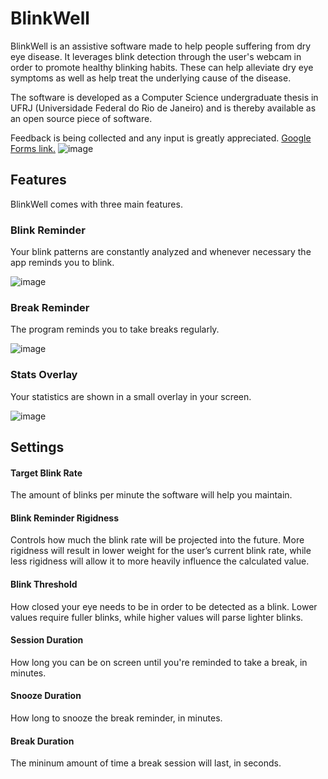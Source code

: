 # BlinkWell

BlinkWell is an assistive software made to help people suffering from dry eye disease. It leverages blink detection through the user's webcam in order to promote healthy blinking habits. These can help alleviate dry eye symptoms as well as help treat the underlying cause of the disease.

The software is developed as a Computer Science undergraduate thesis in UFRJ (Universidade Federal do Rio de Janeiro) and is thereby available as an open source piece of software. 

Feedback is being collected and any input is greatly appreciated. [Google Forms link.](https://forms.gle/LfMF4KMoSud2wL46A)
![image](https://github.com/andregaeta/BlinkWell/assets/58143276/7dfb9b3f-5605-4df2-b54c-efb95f13833a)

## Features

BlinkWell comes with three main features.

### Blink Reminder

Your blink patterns are constantly analyzed and whenever necessary the app reminds you to blink.

![image](https://github.com/andregaeta/BlinkWell/assets/58143276/3bf33dc1-6837-4af5-9af3-906086ce4bb7)


### Break Reminder

The program reminds you to take breaks regularly.

![image](https://github.com/andregaeta/BlinkWell/assets/58143276/72593253-2ffa-4a31-8743-ccddd4756017)


### Stats Overlay

Your statistics are shown in a small overlay in your screen.

![image](https://github.com/andregaeta/BlinkWell/assets/58143276/235b52ad-50f3-4ad9-a4d0-08861715f064)


## Settings

#### Target Blink Rate

The amount of blinks per minute the software will help you maintain.

#### Blink Reminder Rigidness

Controls how much the blink rate will be projected into the future. More rigidness will result in lower weight for the user’s current blink rate, while less rigidness
will allow it to more heavily influence the calculated value.

#### Blink Threshold

How closed your eye needs to be in order to be detected as a blink. Lower values require fuller blinks, while higher values will parse lighter blinks.

#### Session Duration

How long you can be on screen until you're reminded to take a break, in minutes.

#### Snooze Duration

How long to snooze the break reminder, in minutes.

#### Break Duration

The mininum amount of time a break session will last, in seconds.
